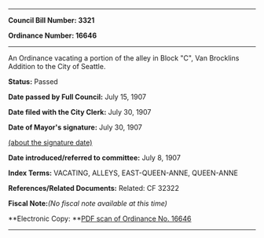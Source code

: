 

********

**Council Bill Number: 3321**
   
**Ordinance Number: 16646**
********

 An Ordinance vacating a portion of the alley in Block "C", Van Brocklins Addition to the City of Seattle.

**Status:** Passed
   
**Date passed by Full Council:** July 15, 1907
   
**Date filed with the City Clerk:** July 30, 1907
   
**Date of Mayor's signature:** July 30, 1907
   
[(about the signature date)](/~public/approvaldate.htm)
   
   
   
**Date introduced/referred to committee:** July 8, 1907
   
   
**Index Terms:** VACATING, ALLEYS, EAST-QUEEN-ANNE, QUEEN-ANNE

**References/Related Documents:** Related: CF 32322

**Fiscal Note:**_(No fiscal note available at this time)_

**Electronic Copy: **[PDF scan of Ordinance No. 16646](/~archives/Ordinances/Ord_16646.pdf)

********

